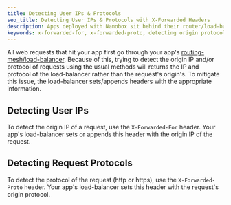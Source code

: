 ```yaml
---
title: Detecting User IPs & Protocols
seo_title: Detecting User IPs & Protocols with X-Forwarded Headers
description: Apps deployed with Nanobox sit behind their router/load-balancer. Certain HTTP headers must be used to detect the origin IP and protocols of requests.
keywords: x-forwarded-for, x-forwarded-proto, detecting origin protocol, detecting user ip
---
```


All web requests that hit your app first go through your app's [routing-mesh/load-balancer](/live-app-management/platform-components/#mesh). Because of this, trying to detect the origin IP and/or protocol of requests using the usual methods will returns the IP and protocol of the load-balancer rather than the request's origin's. To mitigate this issue, the load-balancer sets/appends headers with the appropriate information.

## Detecting User IPs
To detect the origin IP of a request, use the `X-Forwarded-For` header. Your app's load-balancer sets or appends this header with the origin IP of the request.

## Detecting Request Protocols
To detect the protocol of the request (http or https), use the `X-Forwarded-Proto` header. Your app's load-balancer sets this header with the request's origin protocol.
